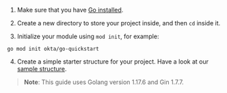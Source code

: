 1. Make sure that you have [Go installed](https://go.dev/dl/).

2. Create a new directory to store your project inside, and then `cd` inside it.

3. Initialize your module using `mod init`, for example:

```shell
go mod init okta/go-quickstart
```

4. Create a simple starter structure for your project. Have a look at our [sample structure](https://github.com/okta-samples/okta-go-gin-sample).

> **Note**: This guide uses Golang version 1.17.6 and Gin 1.7.7.
